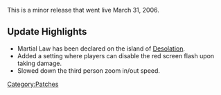 This is a minor release that went live March 31, 2006.

## Update Highlights

-   Martial Law has been declared on the island of
    [Desolation](Desolation "wikilink").
-   Added a setting where players can disable the red screen flash upon
    taking damage.
-   Slowed down the third person zoom in/out speed.

[Category:Patches](Category:Patches "wikilink")